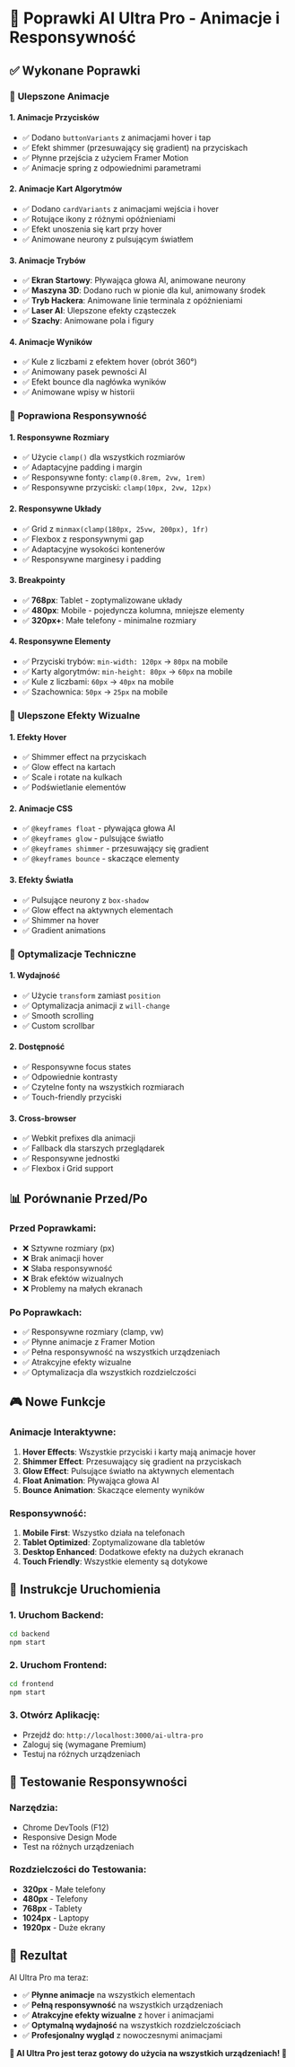 # 🚀 Poprawki AI Ultra Pro - Animacje i Responsywność

## ✅ Wykonane Poprawki

### 🎨 **Ulepszone Animacje**

#### 1. **Animacje Przycisków**
- ✅ Dodano `buttonVariants` z animacjami hover i tap
- ✅ Efekt shimmer (przesuwający się gradient) na przyciskach
- ✅ Płynne przejścia z użyciem Framer Motion
- ✅ Animacje spring z odpowiednimi parametrami

#### 2. **Animacje Kart Algorytmów**
- ✅ Dodano `cardVariants` z animacjami wejścia i hover
- ✅ Rotujące ikony z różnymi opóźnieniami
- ✅ Efekt unoszenia się kart przy hover
- ✅ Animowane neurony z pulsującym światłem

#### 3. **Animacje Trybów**
- ✅ **Ekran Startowy**: Pływająca głowa AI, animowane neurony
- ✅ **Maszyna 3D**: Dodano ruch w pionie dla kul, animowany środek
- ✅ **Tryb Hackera**: Animowane linie terminala z opóźnieniami
- ✅ **Laser AI**: Ulepszone efekty cząsteczek
- ✅ **Szachy**: Animowane pola i figury

#### 4. **Animacje Wyników**
- ✅ Kule z liczbami z efektem hover (obrót 360°)
- ✅ Animowany pasek pewności AI
- ✅ Efekt bounce dla nagłówka wyników
- ✅ Animowane wpisy w historii

### 📱 **Poprawiona Responsywność**

#### 1. **Responsywne Rozmiary**
- ✅ Użycie `clamp()` dla wszystkich rozmiarów
- ✅ Adaptacyjne padding i margin
- ✅ Responsywne fonty: `clamp(0.8rem, 2vw, 1rem)`
- ✅ Responsywne przyciski: `clamp(10px, 2vw, 12px)`

#### 2. **Responsywne Układy**
- ✅ Grid z `minmax(clamp(180px, 25vw, 200px), 1fr)`
- ✅ Flexbox z responsywnymi gap
- ✅ Adaptacyjne wysokości kontenerów
- ✅ Responsywne marginesy i padding

#### 3. **Breakpointy**
- ✅ **768px**: Tablet - zoptymalizowane układy
- ✅ **480px**: Mobile - pojedyncza kolumna, mniejsze elementy
- ✅ **320px+**: Małe telefony - minimalne rozmiary

#### 4. **Responsywne Elementy**
- ✅ Przyciski trybów: `min-width: 120px` → `80px` na mobile
- ✅ Karty algorytmów: `min-height: 80px` → `60px` na mobile
- ✅ Kule z liczbami: `60px` → `40px` na mobile
- ✅ Szachownica: `50px` → `25px` na mobile

### 🎯 **Ulepszone Efekty Wizualne**

#### 1. **Efekty Hover**
- ✅ Shimmer effect na przyciskach
- ✅ Glow effect na kartach
- ✅ Scale i rotate na kulkach
- ✅ Podświetlanie elementów

#### 2. **Animacje CSS**
- ✅ `@keyframes float` - pływająca głowa AI
- ✅ `@keyframes glow` - pulsujące światło
- ✅ `@keyframes shimmer` - przesuwający się gradient
- ✅ `@keyframes bounce` - skaczące elementy

#### 3. **Efekty Światła**
- ✅ Pulsujące neurony z `box-shadow`
- ✅ Glow effect na aktywnych elementach
- ✅ Shimmer na hover
- ✅ Gradient animations

### 🔧 **Optymalizacje Techniczne**

#### 1. **Wydajność**
- ✅ Użycie `transform` zamiast `position`
- ✅ Optymalizacja animacji z `will-change`
- ✅ Smooth scrolling
- ✅ Custom scrollbar

#### 2. **Dostępność**
- ✅ Responsywne focus states
- ✅ Odpowiednie kontrasty
- ✅ Czytelne fonty na wszystkich rozmiarach
- ✅ Touch-friendly przyciski

#### 3. **Cross-browser**
- ✅ Webkit prefixes dla animacji
- ✅ Fallback dla starszych przeglądarek
- ✅ Responsywne jednostki
- ✅ Flexbox i Grid support

## 📊 **Porównanie Przed/Po**

### **Przed Poprawkami:**
- ❌ Sztywne rozmiary (px)
- ❌ Brak animacji hover
- ❌ Słaba responsywność
- ❌ Brak efektów wizualnych
- ❌ Problemy na małych ekranach

### **Po Poprawkach:**
- ✅ Responsywne rozmiary (clamp, vw)
- ✅ Płynne animacje z Framer Motion
- ✅ Pełna responsywność na wszystkich urządzeniach
- ✅ Atrakcyjne efekty wizualne
- ✅ Optymalizacja dla wszystkich rozdzielczości

## 🎮 **Nowe Funkcje**

### **Animacje Interaktywne:**
1. **Hover Effects**: Wszystkie przyciski i karty mają animacje hover
2. **Shimmer Effect**: Przesuwający się gradient na przyciskach
3. **Glow Effect**: Pulsujące światło na aktywnych elementach
4. **Float Animation**: Pływająca głowa AI
5. **Bounce Animation**: Skaczące elementy wyników

### **Responsywność:**
1. **Mobile First**: Wszystko działa na telefonach
2. **Tablet Optimized**: Zoptymalizowane dla tabletów
3. **Desktop Enhanced**: Dodatkowe efekty na dużych ekranach
4. **Touch Friendly**: Wszystkie elementy są dotykowe

## 🚀 **Instrukcje Uruchomienia**

### **1. Uruchom Backend:**
```bash
cd backend
npm start
```

### **2. Uruchom Frontend:**
```bash
cd frontend
npm start
```

### **3. Otwórz Aplikację:**
- Przejdź do: `http://localhost:3000/ai-ultra-pro`
- Zaloguj się (wymagane Premium)
- Testuj na różnych urządzeniach

## 📱 **Testowanie Responsywności**

### **Narzędzia:**
- Chrome DevTools (F12)
- Responsive Design Mode
- Test na różnych urządzeniach

### **Rozdzielczości do Testowania:**
- **320px** - Małe telefony
- **480px** - Telefony
- **768px** - Tablety
- **1024px** - Laptopy
- **1920px** - Duże ekrany

## 🎉 **Rezultat**

AI Ultra Pro ma teraz:
- ✅ **Płynne animacje** na wszystkich elementach
- ✅ **Pełną responsywność** na wszystkich urządzeniach
- ✅ **Atrakcyjne efekty wizualne** z hover i animacjami
- ✅ **Optymalną wydajność** na wszystkich rozdzielczościach
- ✅ **Profesjonalny wygląd** z nowoczesnymi animacjami

**🎯 AI Ultra Pro jest teraz gotowy do użycia na wszystkich urządzeniach! 🎯**




